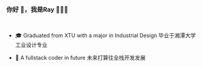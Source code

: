 ### 你好 👋，我是Ray 👩🏻‍💻

<br>

<!--
**rayyangcoding/rayyangcoding** is a ✨ _special_ ✨ repository because its `README.md` (this file) appears on your GitHub profile.
Here are some ideas to get you started:
- 🔭 I’m currently working on ...
- 🌱 I’m currently learning ...
- 👯 I’m looking to collaborate on ...
- 🤔 I’m looking for help with ...
- 💬 Ask me about ...
- 📫 How to reach me: ...
- 😄 Pronouns: ...
- ⚡ Fun fact: ...
-->


- 🎓  Graduated from XTU with a major in Industrial Design  毕业于湘潭大学工业设计专业 

- 🌱 A fullstack coder in future  未来打算往全栈开发发展 


